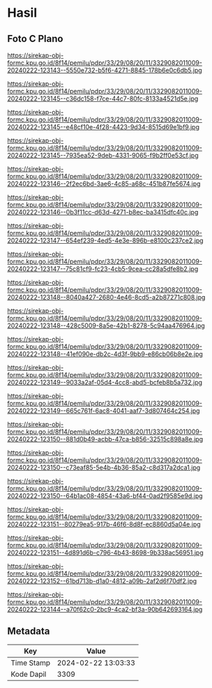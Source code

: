 # Hasil

## Foto C Plano

https://sirekap-obj-formc.kpu.go.id/8f14/pemilu/pdpr/33/29/08/20/11/3329082011009-20240222-123143--5550e732-b5f6-4271-8845-178b6e0c6db5.jpg

https://sirekap-obj-formc.kpu.go.id/8f14/pemilu/pdpr/33/29/08/20/11/3329082011009-20240222-123145--c36dc158-f7ce-44c7-80fc-8133a4521d5e.jpg

https://sirekap-obj-formc.kpu.go.id/8f14/pemilu/pdpr/33/29/08/20/11/3329082011009-20240222-123145--e48cf10e-4f28-4423-9d34-8515d69e1bf9.jpg

https://sirekap-obj-formc.kpu.go.id/8f14/pemilu/pdpr/33/29/08/20/11/3329082011009-20240222-123145--7935ea52-9deb-4331-9065-f9b2ff0e53cf.jpg

https://sirekap-obj-formc.kpu.go.id/8f14/pemilu/pdpr/33/29/08/20/11/3329082011009-20240222-123146--2f2ec6bd-3ae6-4c85-a68c-451b87fe5674.jpg

https://sirekap-obj-formc.kpu.go.id/8f14/pemilu/pdpr/33/29/08/20/11/3329082011009-20240222-123146--0b3f11cc-d63d-4271-b8ec-ba3415dfc40c.jpg

https://sirekap-obj-formc.kpu.go.id/8f14/pemilu/pdpr/33/29/08/20/11/3329082011009-20240222-123147--654ef239-4ed5-4e3e-896b-e8100c237ce2.jpg

https://sirekap-obj-formc.kpu.go.id/8f14/pemilu/pdpr/33/29/08/20/11/3329082011009-20240222-123147--75c81cf9-fc23-4cb5-9cea-cc28a5dfe8b2.jpg

https://sirekap-obj-formc.kpu.go.id/8f14/pemilu/pdpr/33/29/08/20/11/3329082011009-20240222-123148--8040a427-2680-4e46-8cd5-a2b87271c808.jpg

https://sirekap-obj-formc.kpu.go.id/8f14/pemilu/pdpr/33/29/08/20/11/3329082011009-20240222-123148--428c5009-8a5e-42b1-8278-5c94aa476964.jpg

https://sirekap-obj-formc.kpu.go.id/8f14/pemilu/pdpr/33/29/08/20/11/3329082011009-20240222-123148--41ef090e-db2c-4d3f-9bb9-e86cb06b8e2e.jpg

https://sirekap-obj-formc.kpu.go.id/8f14/pemilu/pdpr/33/29/08/20/11/3329082011009-20240222-123149--9033a2af-05d4-4cc8-abd5-bcfeb8b5a732.jpg

https://sirekap-obj-formc.kpu.go.id/8f14/pemilu/pdpr/33/29/08/20/11/3329082011009-20240222-123149--665c761f-6ac8-4041-aaf7-3d807464c254.jpg

https://sirekap-obj-formc.kpu.go.id/8f14/pemilu/pdpr/33/29/08/20/11/3329082011009-20240222-123150--881d0b49-acbb-47ca-b856-32515c898a8e.jpg

https://sirekap-obj-formc.kpu.go.id/8f14/pemilu/pdpr/33/29/08/20/11/3329082011009-20240222-123150--c73eaf85-5e4b-4b36-85a2-c8d317a2dca1.jpg

https://sirekap-obj-formc.kpu.go.id/8f14/pemilu/pdpr/33/29/08/20/11/3329082011009-20240222-123150--64b1ac08-4854-43a6-bf44-0ad2f9585e9d.jpg

https://sirekap-obj-formc.kpu.go.id/8f14/pemilu/pdpr/33/29/08/20/11/3329082011009-20240222-123151--80279ea5-917b-46f6-8d8f-ec8860d5a04e.jpg

https://sirekap-obj-formc.kpu.go.id/8f14/pemilu/pdpr/33/29/08/20/11/3329082011009-20240222-123151--4d891d6b-c796-4b43-8698-9b338ac56951.jpg

https://sirekap-obj-formc.kpu.go.id/8f14/pemilu/pdpr/33/29/08/20/11/3329082011009-20240222-123152--61bd713b-d1a0-4812-a09b-2af2d6f70df2.jpg

https://sirekap-obj-formc.kpu.go.id/8f14/pemilu/pdpr/33/29/08/20/11/3329082011009-20240222-123144--a70f62c0-2bc9-4ca2-bf3a-90b642693164.jpg


## Metadata

| Key        | Value               |
| ---------- | ------------------- |
| Time Stamp | 2024-02-22 13:03:33 |
| Kode Dapil | 3309                |



